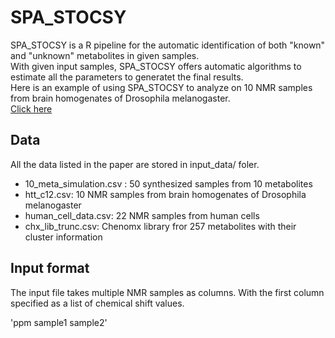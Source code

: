 # SPA_STOCSY

SPA_STOCSY is a R pipeline for the automatic identification of both "known" and "unknown" metabolites in given samples.  
With given input samples, SPA_STOCSY offers automatic algorithms to estimate all the parameters to generatet the final results.  
Here is an example of using SPA_STOCSY to analyze on 10 NMR samples from brain homogenates of Drosophila melanogaster.  
[Click here](https://wanliw96.github.io/SPA_STOCSY/spa_stocsy_menu.html)

## Data

All the data listed in the paper are stored in input_data/ foler. 
- 10_meta_simulation.csv : 50 synthesized samples from 10 metabolites
- htt_c12.csv: 10 NMR samples from brain homogenates of Drosophila melanogaster
- human_cell_data.csv: 22 NMR samples from human cells  
- chx_lib_trunc.csv: Chenomx library fror 257 metabolites with their cluster information  

## Input format

The input file takes multiple NMR samples as columns. With the first column specified as a list of chemical shift values.

'ppm  sample1 sample2'






